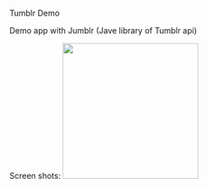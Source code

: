 Tumblr Demo

Demo app with Jumblr (Jave library of Tumblr api)

Screen shots:
<img src="https://storage.googleapis.com/pics-house-public/tumblr.png" width="240">
